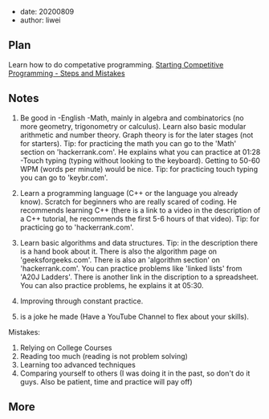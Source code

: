 - date: 20200809 
- author: liwei

## Plan

Learn how to do competative programming.
[Starting Competitive Programming - Steps and Mistakes](https://www.youtube.com/watch?v=bVKHRtafgPc)

## Notes

1) Be good in
-English
-Math, mainly in algebra and combinatorics (no more geometry, trigonometry or calculus). Learn also basic modular arithmetic and number theory. Graph theory is for the later stages (not for starters).
Tip: for practicing the math you can go to the 'Math' section on 'hackerrank.com'. He explains what you can practice at 01:28
-Touch typing (typing without looking to the keyboard). Getting to 50-60 WPM (words per minute) would be nice.
Tip: for practicing touch typing you can go to 'keybr.com'.

2) Learn a programming language (C++ or the language you already know). Scratch for beginners who are really scared of coding. He recommends learning C++ (there is a link to a video in the description of a C++ tutorial, he recommends the first 5-6 hours of that video).
Tip: for practicing go to 'hackerrank.com'.

3) Learn basic algorithms and data structures.
Tip: in the description there is a hand book about it. There is also the algorithm page on 'geeksforgeeks.com'. There is also an 'algorithm section' on 'hackerrank.com'. You can practice problems like 'linked lists' from 'A20J Ladders'. There is another link in the discription to a spreadsheet. You can also practice problems, he explains it at 05:30.

4) Improving through constant practice.

5) is a joke he made (Have a YouTube Channel to flex about your skills).

Mistakes:

1) Relying on College Courses
2) Reading too much (reading is not problem solving)
3) Learning too advanced techniques
4) Comparing yourself to others (I was doing it in the past, so don't do it guys. Also be patient, time and practice will pay off)

## More
